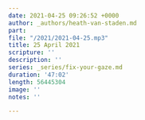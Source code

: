 ```yaml
---
date: 2021-04-25 09:26:52 +0000
author: _authors/heath-van-staden.md
part: 
file: "/2021/2021-04-25.mp3"
title: 25 April 2021
scripture: ''
description: ''
series: _series/fix-your-gaze.md
duration: '47:02'
length: 56445304
image: ''
notes: ''

---
```

